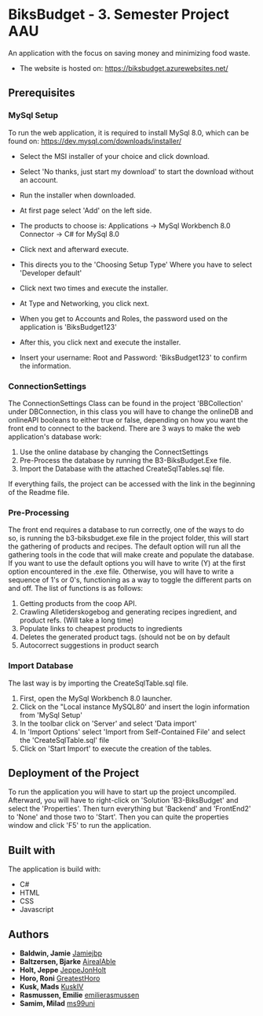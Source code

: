 # BiksBudget - 3. Semester Project AAU
An application with the focus on saving money and minimizing food waste.
- The website is hosted on: https://biksbudget.azurewebsites.net/
## Prerequisites
### MySql Setup
To run the web application, it is required to install MySql 8.0, which can be found on:
https://dev.mysql.com/downloads/installer/
- Select the MSI installer of your choice and click download.
- Select 'No thanks, just start my download' to start the download without an account.
- Run the installer when downloaded.

- At first page select 'Add' on the left side.
- The products to choose is:
                  Applications -> MySql Workbench 8.0 
                  Connector -> C# for MySql 8.0

- Click next and afterward execute.
- This directs you to the 'Choosing Setup Type' Where you have to select 'Developer default'
- Click next two times and execute the installer.
- At Type and Networking, you click next.
- When you get to Accounts and Roles, the password used on the application is 'BiksBudget123'
- After this, you click next and execute the installer.
- Insert your username: Root and Password: 'BiksBudget123' to confirm the information.

### ConnectionSettings
The ConnectionSettings Class can be found in the project 'BBCollection' under DBConnection, in this class you will have to change the onlineDB and onlineAPI booleans to either true or false, depending on how you want the front end to connect to the backend.
There are 3 ways to make the web application's database work:
1. Use the online database by changing the ConnectSettings
2. Pre-Process the database by running the B3-BiksBudget.Exe file.
3. Import the Database with the attached CreateSqlTables.sql file.

If everything fails, the project can be accessed with the link in the beginning of the Readme file.
### Pre-Processing
The front end requires a database to run correctly, one of the ways to do so, is running the b3-biksbudget.exe file in the project folder, this will start the gathering of products and recipes.
The default option will run all the gathering tools in the code that will make create and populate the database.
If you want to use the default options you will have to write (Y) at the first option encountered in the .exe file.
Otherwise, you will have to write a sequence of 1's or 0's, functioning as a way to toggle the different parts on and off.
The list of functions is as follows:
1. Getting products from the coop API.
2. Crawling Alletiderskogebog and generating recipes ingredient, and product refs. (Will take a long time)
3. Populate links to cheapest products to ingredients
4. Deletes the generated product tags. (should not be on by default
5. Autocorrect suggestions in product search
### Import Database
The last way is by importing the CreateSqlTable.sql file.
1. First, open the MySql Workbench 8.0 launcher.
2. Click on the "Local instance MySQL80' and insert the login information from 'MySql Setup'
3. In the toolbar click on 'Server' and select 'Data import'
4. In 'Import Options' select 'Import from Self-Contained File' and select the 'CreateSqlTable.sql' file
5. Click on 'Start Import' to execute the creation of the tables.
## Deployment of the Project
To run the application you will have to start up the project uncompiled. Afterward, you will have to right-click on 'Solution 'B3-BiksBudget' and select the 'Properties'. Then turn everything but 'Backend' and 'FrontEnd2' to 'None' and those two to 'Start'.
Then you can quite the properties window and click 'F5' to run the application. 
## Built with
The application is build with:
- C#
- HTML
- CSS
- Javascript
## Authors
* **Baldwin, Jamie** [Jamiejbp](https://github.com/Jamiejbp)
* **Baltzersen, Bjarke** [AirealAble](https://github.com/AirealAble)
* **Holt, Jeppe** [JeppeJonHolt](https://github.com/JeppeJonHolt)
* **Horo, Roni** [GreatestHoro](https://github.com/GreatestHoro)
* **Kusk, Mads** [KuskIV](https://github.com/KuskIV)
* **Rasmussen, Emilie** [emilierasmussen](https://github.com/emilierasmussen)
* **Samim, Milad** [ms99uni](https://github.com/ms99uni)
